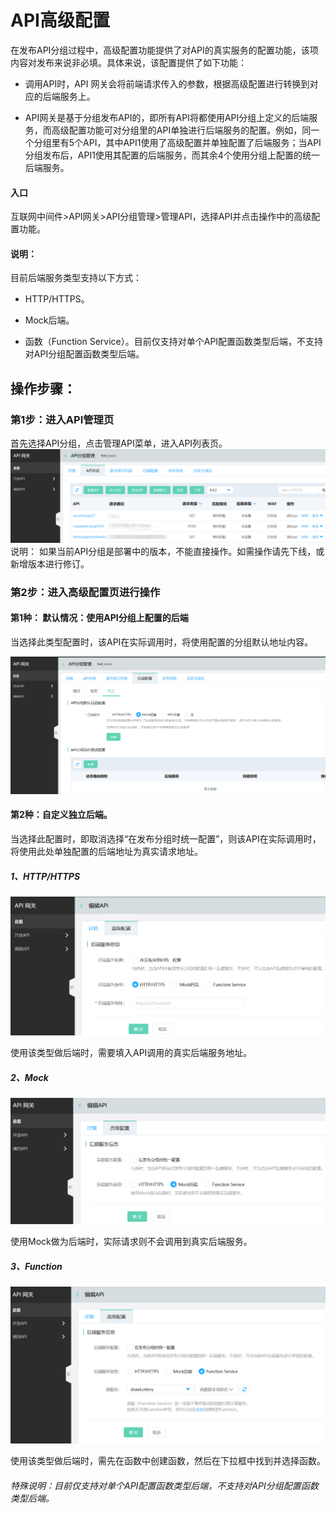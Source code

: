# API高级配置

在发布API分组过程中，高级配置功能提供了对API的真实服务的配置功能，该项内容对发布来说非必填。具体来说，该配置提供了如下功能：


- 调用API时，API 网关会将前端请求传入的参数，根据高级配置进行转换到对应的后端服务上。


- API网关是基于分组发布API的，即所有API将都使用API分组上定义的后端服务，而高级配置功能可对分组里的API单独进行后端服务的配置。例如，同一个分组里有5个API，其中API1使用了高级配置并单独配置了后端服务；当API分组发布后，API1使用其配置的后端服务，而其余4个使用分组上配置的统一后端服务。




#### 入口
互联网中间件>API网关>API分组管理>管理API，选择API并点击操作中的高级配置功能。

####   说明：


目前后端服务类型支持以下方式：


- HTTP/HTTPS。


- Mock后端。


- 函数（Function Service）。目前仅支持对单个API配置函数类型后端，不支持对API分组配置函数类型后端。



##  操作步骤：
###  第1步：进入API管理页
首先选择API分组，点击管理API菜单，进入API列表页。
 ![API列表](../../../../../image/Internet-Middleware/API-Gateway/advanced-configuration-1.png)
说明：
如果当前API分组是部署中的版本，不能直接操作。如需操作请先下线，或新增版本进行修订。

###  第2步：进入高级配置页进行操作
####  第1种： 默认情况：使用API分组上配置的后端
当选择此类型配置时，该API在实际调用时，将使用配置的分组默认地址内容。

 ![API列表](../../../../../image/Internet-Middleware/API-Gateway/advanced-configuration-2.png)
 


####   第2种：自定义独立后端。
当选择此配置时，即取消选择“在发布分组时统一配置”，则该API在实际调用时，将使用此处单独配置的后端地址为真实请求地址。

##### 1、HTTP/HTTPS

 ![API列表](../../../../../image/Internet-Middleware/API-Gateway/advanced-configuration-4.png)
 
 使用该类型做后端时，需要填入API调用的真实后端服务地址。
 

##### 2、Mock

 ![API列表](../../../../../image/Internet-Middleware/API-Gateway/advanced-configuration-5.png)
 
使用Mock做为后端时，实际请求则不会调用到真实后端服务。

##### 3、Function

 ![API列表](../../../../../image/Internet-Middleware/API-Gateway/advanced-configuration-6.png)
 
使用该类型做后端时，需先在函数中创建函数，然后在下拉框中找到并选择函数。
######  特殊说明：目前仅支持对单个API配置函数类型后端，不支持对API分组配置函数类型后端。
